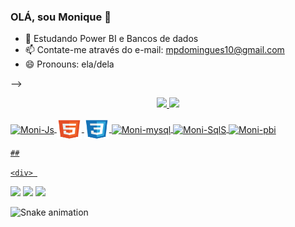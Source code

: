 ### OLÁ, sou Monique 👋


- 🌱 Estudando Power BI e Bancos de dados
- 📫 Contate-me através do e-mail: mpdomingues10@gmail.com
- 😄 Pronouns: ela/dela

-->
<div align="center">
  <a href="https://github.com/moniquepd">
  <img height="150em" src="https://github-readme-stats.vercel.app/api?username=moniquepd&show_icons=true&theme=light&include_all_commits=true&count_private=true"/>
  <img height="150em" src="https://github-readme-stats.vercel.app/api/top-langs/?username=moniquepd&layout=compact&langs_count=7&theme=light"/>
</div>
  </div>
<div style="display: inline_block"><br>
  <img align="center" alt="Moni-Js" height="30" width="40" src="https://cdn.jsdelivr.net/gh/devicons/devicon/icons/javascript/javascript-plain.svg">
  <img align="center" alt="Moni-HTML" height="30" width="40" src="https://raw.githubusercontent.com/devicons/devicon/master/icons/html5/html5-original.svg">
  <img align="center" alt="Moni-CSS" height="30" width="40" src="https://raw.githubusercontent.com/devicons/devicon/master/icons/css3/css3-original.svg">
  <img align="center" alt="Moni-mysql" height="30" width="40" src="https://cdn.jsdelivr.net/gh/devicons/devicon/icons/mysql/mysql-plain.svg">
  <img align="center" alt="Moni-SqlS" height="30" width="40" src="https://cdn.jsdelivr.net/gh/devicons/devicon/icons/microsoftsqlserver/microsoftsqlserver-plain.svg">
  <img align="center" alt="Moni-pbi" height="30" width="40" src="https://raw.githubusercontent.com/microsoft/PowerBI-Icons/a85b40508cf644225eb79df01bad87b92163f340/SVG/Desktop.svg">

</div>

    ##
    
    <div> 

  <a href="https://instagram.com/moniqxp" target="_blank"><img src="https://img.shields.io/badge/-Instagram-%23E4405F?style=for-the-badge&logo=instagram&logoColor=white" target="_blank"></a>
  <a href = "mailto:mpdomingues10@gmail.com"><img src="https://img.shields.io/badge/-Gmail-%23333?style=for-the-badge&logo=gmail&logoColor=white" target="_blank"></a>
  <a href="https://www.linkedin.com/in/eng-moniquedomingues/" target="_blank"><img src="https://img.shields.io/badge/-LinkedIn-%230077B5?style=for-the-badge&logo=linkedin&logoColor=white" target="_blank"></a> 
 
 ![Snake animation](https://github.com/moniquepd/moniquepd/blob/output/github-contribution-grid-snake.svg)
 
</div>
